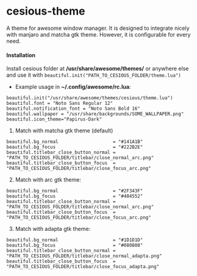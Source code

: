 # cesious-theme
A theme for awesome window manager. It is designed to integrate nicely with manjaro and matcha gtk theme. However, it is configurable for every need.


#### Installation
Install cesious folder at **/usr/share/awesome/themes/** or anywhere else and use it with `beautiful.init("PATH_TO_CESIOUS_FOLDER/theme.lua")`

- Example usage in **~/.config/awesome/rc.lua**:

```
beautiful.init("/usr/share/awesome/themes/cesious/theme.lua")
beautiful.font = "Noto Sans Regular 12"
beautiful.notification_font = "Noto Sans Bold 16"
beautiful.wallpaper = "/usr/share/backgrounds/SOME_WALLPAPER.png"
beautiful.icon_theme="Papirus-Dark"
```

1. Match with matcha gtk theme (default)
```
beautiful.bg_normal                    = "#141A1B"
beautiful.bg_focus                     = "#222B2E"
beautiful.titlebar_close_button_normal = "PATH_TO_CESIOUS_FOLDER/titlebar/close_normal_arc.png"
beautiful.titlebar_close_button_focus  = "PATH_TO_CESIOUS_FOLDER/titlebar/close_focus_arc.png"
```
2. Match with arc gtk theme:
```
beautiful.bg_normal                    = "#2F343F"
beautiful.bg_focus                     = "#404552"
beautiful.titlebar_close_button_normal = "PATH_TO_CESIOUS_FOLDER/titlebar/close_normal_arc.png"
beautiful.titlebar_close_button_focus  = "PATH_TO_CESIOUS_FOLDER/titlebar/close_focus_arc.png"
```
3. Match with adapta gtk theme:
```
beautiful.bg_normal                    = "#1D1D1D"
beautiful.bg_focus                     = "#080808"
beautiful.titlebar_close_button_normal = "PATH_TO_CESIOUS_FOLDER/titlebar/close_normal_adapta.png"
beautiful.titlebar_close_button_focus  = "PATH_TO_CESIOUS_FOLDER/titlebar/close_focus_adapta.png"
```
